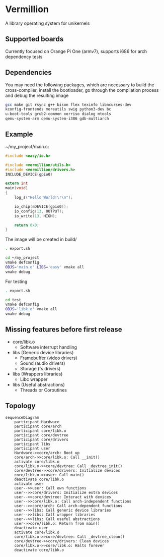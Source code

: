 # Vermillion
A library operating system for unikernels

## Supported boards
Currently focused on Orange Pi One (armv7), supports i686
for arch dependency tests

## Dependencies
You may need the following packages, which are necessary to build the
cross-compiler, install the bootloader, go through the compilation
process and debug the resulting image
```sh
gcc make git rsync g++ bison flex texinfo libncurses-dev
kconfig-frontends moreutils swig python3-dev bc
u-boot-tools grub2-common xorriso dialog mtools
qemu-system-arm qemu-system-i386 gdb-multiarch
```

## Example
~/my\_project/main.c:
```c
#include <easy/io.h>

#include <vermillion/utils.h>
#include <vermillion/drivers.h>
INCLUDE_DEVICE(gpio0)

extern int
main(void)
{
    log_s("Hello World!\r\n");

    io_chip(&DEVICE(gpio0));
    io_config(13, OUTPUT);
    io_write(13, HIGH);

    return 0x0;
}
```

The image will be created in build/
```sh
. export.sh

cd ~/my_project
vmake defconfig
OBJS='main.o' LIBS='easy' vmake all
vmake debug
```

For testing
```sh
. export.sh

cd test
vmake defconfig
OBJS='libk.o' vmake all
vmake debug
```

## Missing features before first release
- core/libk.o
    - Software interrupt handling
- libs (Generic device libraries)
    - Framebuffer (video drivers)
    - Sound (audio drivers)
    - Storage (fs drivers)
- libs (Wrappers libraries)
    - Libc wrapper
- libs (Useful abstractions)
    - Threads or Coroutines

## Topology
```mermaid
sequenceDiagram
    participant Hardware
    participant core/arch
    participant core/libk.o
    participant core/devtree
    participant core/drivers
    participant libs
    participant user
    Hardware->>core/arch: Boot up
    core/arch->>core/libk.o: Call __init()
    activate core/libk.o
    core/libk.o->>core/devtree: Call _devtree_init()
    core/devtree->>core/drivers: Initialize devices
    core/libk.o->>user: Call main()
    deactivate core/libk.o
    activate user
    user-->>user: Call own functions
    user-->>core/drivers: Initialize extra devices
    user-->>core/devtree: Interact with devices
    user-->>core/libk.o: Call arch-independent functions
    user-->>core/arch: Call arch-dependent functions
    user-->>libs: Call generic device libraries
    user-->>libs: Call wrapper libraries
    user-->>libs: Call useful abstractions
    user->>core/libk.o: Return from main()
    deactivate user
    activate core/libk.o
    core/libk.o->>core/devtree: Call _devtree_clean()
    core/devtree->>core/drivers: Clean devices
    core/libk.o->>core/libk.o: Halts forever
    deactivate core/libk.o
```
